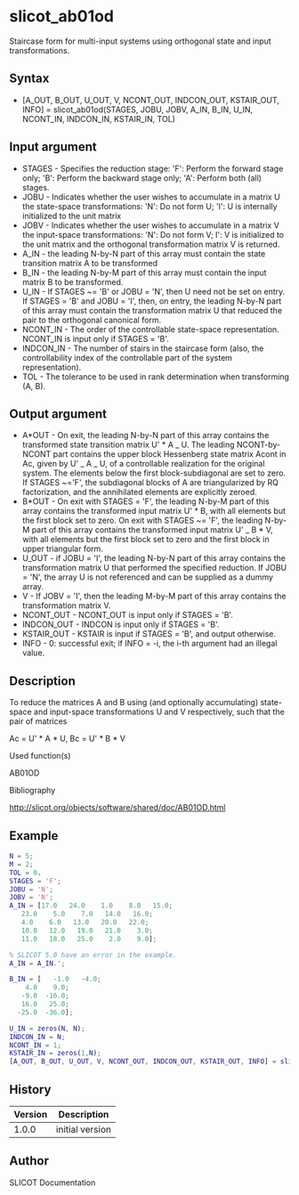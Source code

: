 # slicot_ab01od

Staircase form for multi-input systems using orthogonal state and input transformations.

## Syntax

- [A_OUT, B_OUT, U_OUT, V, NCONT_OUT, INDCON_OUT, KSTAIR_OUT, INFO] = slicot_ab01od(STAGES, JOBU, JOBV, A_IN, B_IN, U_IN, NCONT_IN, INDCON_IN, KSTAIR_IN, TOL)

## Input argument

- STAGES - Specifies the reduction stage: 'F': Perform the forward stage only; 'B': Perform the backward stage only; 'A': Perform both (all) stages.
- JOBU - Indicates whether the user wishes to accumulate in a matrix U the state-space transformations: 'N': Do not form U; 'I': U is internally initialized to the unit matrix
- JOBV - Indicates whether the user wishes to accumulate in a matrix V the input-space transformations: 'N': Do not form V; I': V is initialized to the unit matrix and the orthogonal transformation matrix V is returned.
- A_IN - the leading N-by-N part of this array must contain the state transition matrix A to be transformed
- B_IN - the leading N-by-M part of this array must contain the input matrix B to be transformed.
- U_IN - If STAGES ~= 'B' or JOBU = 'N', then U need not be set on entry. If STAGES = 'B' and JOBU = 'I', then, on entry, the leading N-by-N part of this array must contain the transformation matrix U that reduced the pair to the orthogonal canonical form.
- NCONT_IN - The order of the controllable state-space representation. NCONT_IN is input only if STAGES = 'B'.
- INDCON_IN - The number of stairs in the staircase form (also, the controllability index of the controllable part of the system representation).
- TOL - The tolerance to be used in rank determination when transforming (A, B).

## Output argument

- A*OUT - On exit, the leading N-by-N part of this array contains the transformed state transition matrix U' * A _ U. The leading NCONT-by-NCONT part contains the upper block Hessenberg state matrix Acont in Ac, given by U' _ A \_ U, of a controllable realization for the original system. The elements below the first block-subdiagonal are set to zero. If STAGES ~='F', the subdiagonal blocks of A are triangularized by RQ factorization, and the annihilated elements are explicitly zeroed.
- B*OUT - On exit with STAGES = 'F', the leading N-by-M part of this array contains the transformed input matrix U' * B, with all elements but the first block set to zero. On exit with STAGES ~= 'F', the leading N-by-M part of this array contains the transformed input matrix U' \_ B \* V, with all elements but the first block set to zero and the first block in upper triangular form.
- U_OUT - if JOBU = 'I', the leading N-by-N part of this array contains the transformation matrix U that performed the specified reduction. If JOBU = 'N', the array U is not referenced and can be supplied as a dummy array.
- V - If JOBV = 'I', then the leading M-by-M part of this array contains the transformation matrix V.
- NCONT_OUT - NCONT_OUT is input only if STAGES = 'B'.
- INDCON_OUT - INDCON is input only if STAGES = 'B'.
- KSTAIR_OUT - KSTAIR is input if STAGES = 'B', and output otherwise.
- INFO - 0: successful exit; if INFO = -i, the i-th argument had an illegal value.

## Description

  <p>To reduce the matrices A and B using (and optionally accumulating) state-space and input-space transformations U and V respectively, such that the pair of matrices</p>
  <p>Ac = U' * A * U,    Bc = U' * B * V</p>

Used function(s)

AB01OD

Bibliography

http://slicot.org/objects/software/shared/doc/AB01OD.html

## Example

```matlab
N = 5;
M = 2;
TOL = 0.
STAGES = 'F';
JOBU = 'N';
JOBV = 'N';
A_IN = [17.0   24.0    1.0    8.0   15.0;
   23.0    5.0    7.0   14.0   16.0;
   4.0    6.0   13.0   20.0   22.0;
   10.0   12.0   19.0   21.0    3.0;
   11.0   18.0   25.0    2.0    9.0];

% SLICOT 5.0 have an error in the example.
A_IN = A_IN.';

B_IN = [   -1.0   -4.0;
    4.0    9.0;
   -9.0  -16.0;
   16.0   25.0;
  -25.0  -36.0];

U_IN = zeros(N, N);
INDCON_IN = N;
NCONT_IN = 1;
KSTAIR_IN = zeros(1,N);
[A_OUT, B_OUT, U_OUT, V, NCONT_OUT, INDCON_OUT, KSTAIR_OUT, INFO] = slicot_ab01od(STAGES, JOBU, JOBV, A_IN, B_IN, U_IN, NCONT_IN, INDCON_IN, KSTAIR_IN, TOL)
```

## History

| Version | Description     |
| ------- | --------------- |
| 1.0.0   | initial version |

## Author

SLICOT Documentation
